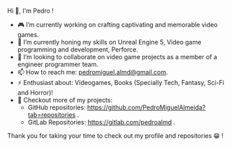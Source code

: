 Hi 👋, I'm Pedro !

- 🎮 I’m currently working on crafting captivating and memorable video games.
- 🌱 I’m currently honing my skills on Unreal Engine 5, Video game programming and development, Perforce.
- 🤝 I’m looking to collaborate on video game projects as a member of a engineer programmer team.
- 📫 How to reach me: pedromiguel.almd@gmail.com.
- ⚡ Enthusiast about: Videogames, Books (Specially Tech, Fantasy, Sci-Fi and Horror)!
- 🔭 Checkout more of my projects:
    - GitHub repositories: https://github.com/PedroMiguelAlmeida?tab=repositories .
    - GitLab Repositories: https://gitlab.com/pedroalmd . 

Thank you for taking your time to check out my profile and repositories 😁 !
